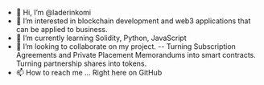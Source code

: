 - 👋 Hi, I’m @laderinkomi
- 👀 I’m interested in blockchain development and web3 applications that can be applied to business.
- 🌱 I’m currently learning Solidity, Python, JavaScript
- 💞️ I’m looking to collaborate on my project. -- Turning Subscription Agreements and Private Placement Memorandums into smart contracts.  Turning partnership shares into tokens.
- 📫 How to reach me ... Right here on GitHub

<!---
laderinkomi/laderinkomi is a ✨ special ✨ repository because its `README.md` (this file) appears on your GitHub profile.
You can click the Preview link to take a look at your changes.
--->
